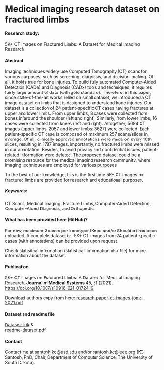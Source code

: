 
# Medical imaging research dataset on fractured limbs 

#### Research study:
5K+ CT Images on Fractured Limbs: A Dataset for Medical Imaging Research


#### Abstract
Imaging techniques widely use Computed Tomography (CT) scans for various purposes, such as screening, diagnosis, and decision-making. Of all, it holds true for bone injuries. To build fully automated Computer-Aided Detection (CADe) and Diagnosis (CADx) tools and techniques, it requires fairly large amount of data (with gold standard). Therefore, in this paper, since state-of-the-art works relied on small dataset, we introduced a CT image dataset on limbs that is designed to understand bone injuries. Our dataset is a collection of 24 patient-specific CT cases having fractures at upper and lower limbs. From upper limbs, 8 cases were collected from bones in/around the shoulder (left and right). Similarly, from lower limbs, 16 cases were collected from knees (left and right). Altogether, 5684 CT images (upper limbs: 2057 and lower limbs: 3627) were collected. Each patient-specific CT case is composed of maximum 257 scans/slices in average. Of all, clinically approved annotations were made on every 10th slices, resulting in 1787 images. Importantly, no fractured limbs were missed in our annotation. Besides, to avoid privacy and confidential issues, patient-related information were deleted. The proposed dataset could be a promising resource for the medical imaging research community, where imaging techniques are employed for various purposes. 

To the best of our knowledge, this is the first time 5K+ CT images on fractured limbs are provided for research and educational purposes.

##### Keywords: 
CT Scans, Medical Imaging, Fracture Limbs, Computer-Aided Detection, Computer-Aided Diagnosis, and Orthopedic.

#### What has been provided here (GitHub)?
For now, maximum 2 cases per bonetype (Knee and/or Shoulder) has been uploaded. A complete dataset i.e. 5K+ CT images from 24 patient-specific cases (with annotations) can be provided upon request. 

Check statisitcal information (statistical-information.xlsx file) for more information about the dataset.

#### Publication
5K+ CT Images on Fractured Limbs: A Dataset for Medical Imaging Research. <b>Journal of Medical Systems </b>45, 51 (2021). https://doi.org/10.1007/s10916-021-01724-9

Download authors copy from here: [research-paper-ct-images-joms-2021.pdf](https://github.com/kc-santosh/medical-imaging-datasets/files/7170725/kc-darshan-ct-images-joms.pdf). 

#### Dataset and readme file
[Dataset-link](https://coyotesusd-my.sharepoint.com/:f:/g/personal/santosh_kc_usd_edu/Ep8PkHOdn05InkbQGo-W1BYByeSS0OAwhPD3oTkUsBz9LA) &  
[readme-dataset.pdf](https://github.com/kc-santosh/medical-imaging-datasets/files/7170703/readme-dataset.pdf).

#### Contact
Contact me at santosh.kc@usd.edu and/or santosh.kc@ieee.org (KC Santosh, PhD, Chair, Department of Computer Science, The University of South Dakota).

